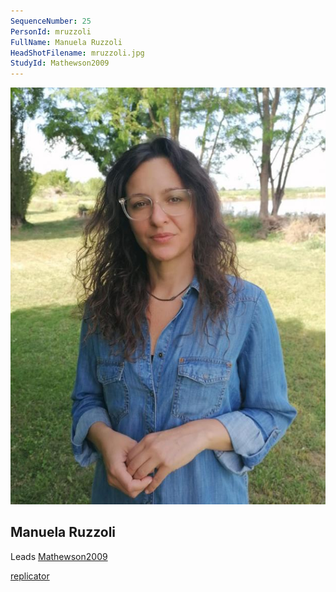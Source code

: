 ```yaml
---
SequenceNumber: 25
PersonId: mruzzoli
FullName: Manuela Ruzzoli
HeadShotFilename: mruzzoli.jpg
StudyId: Mathewson2009
---
```


![headshot of researcher](/assets/images/headshots/mruzzoli.jpg "Manuela Ruzzoli")

## Manuela Ruzzoli


Leads [Mathewson2009](/replications/Mathewson2009)



[replicator]("replicator")